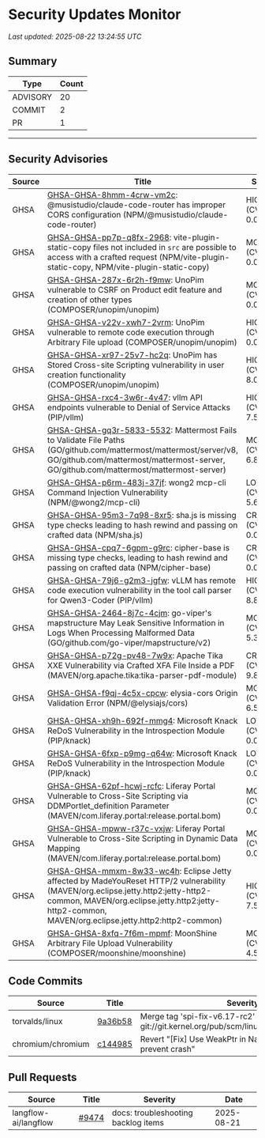 # Security Updates Monitor

*Last updated: 2025-08-22 13:24:55 UTC*

## Summary
| Type | Count |
|------|-------|
| ADVISORY | 20 |
| COMMIT | 2 |
| PR | 1 |

---

## Security Advisories

| Source | Title | Severity | Date |
|--------|-------|----------|------|
| GHSA | [GHSA-GHSA-8hmm-4crw-vm2c](https://github.com/advisories/GHSA-8hmm-4crw-vm2c): @musistudio/claude-code-router has improper CORS configuration (NPM/@musistudio/claude-code-router) | HIGH (CVSS: 0.0) | 2025-08-21 |
| GHSA | [GHSA-GHSA-pp7p-q8fx-2968](https://github.com/advisories/GHSA-pp7p-q8fx-2968): vite-plugin-static-copy files not included in `src` are possible to access with a crafted request (NPM/vite-plugin-static-copy, NPM/vite-plugin-static-copy) | MODERATE (CVSS: 0.0) | 2025-08-21 |
| GHSA | [GHSA-GHSA-287x-6r2h-f9mw](https://github.com/advisories/GHSA-287x-6r2h-f9mw): UnoPim vulnerable to CSRF on Product edit feature and creation of other types (COMPOSER/unopim/unopim) | MODERATE (CVSS: 0.0) | 2025-08-21 |
| GHSA | [GHSA-GHSA-v22v-xwh7-2vrm](https://github.com/advisories/GHSA-v22v-xwh7-2vrm): UnoPim vulnerable to remote code execution through Arbitrary File upload (COMPOSER/unopim/unopim) | HIGH (CVSS: 0.0) | 2025-08-21 |
| GHSA | [GHSA-GHSA-xr97-25v7-hc2q](https://github.com/advisories/GHSA-xr97-25v7-hc2q): UnoPim has Stored Cross-site Scripting vulnerability in user creation functionality (COMPOSER/unopim/unopim) | HIGH (CVSS: 8.0) | 2025-08-21 |
| GHSA | [GHSA-GHSA-rxc4-3w6r-4v47](https://github.com/advisories/GHSA-rxc4-3w6r-4v47): vllm API endpoints vulnerable to Denial of Service Attacks (PIP/vllm) | HIGH (CVSS: 7.5) | 2025-08-21 |
| GHSA | [GHSA-GHSA-gq3r-5833-5532](https://github.com/advisories/GHSA-gq3r-5833-5532): Mattermost Fails to Validate File Paths (GO/github.com/mattermost/mattermost/server/v8, GO/github.com/mattermost/mattermost-server, GO/github.com/mattermost/mattermost-server) | MODERATE (CVSS: 6.8) | 2025-08-21 |
| GHSA | [GHSA-GHSA-p6rm-483j-37jf](https://github.com/advisories/GHSA-p6rm-483j-37jf): wong2 mcp-cli Command Injection Vulnerability (NPM/@wong2/mcp-cli) | LOW (CVSS: 5.6) | 2025-08-21 |
| GHSA | [GHSA-GHSA-95m3-7q98-8xr5](https://github.com/advisories/GHSA-95m3-7q98-8xr5): sha.js is missing type checks leading to hash rewind and passing on crafted data (NPM/sha.js) | CRITICAL (CVSS: 0.0) | 2025-08-21 |
| GHSA | [GHSA-GHSA-cpq7-6gpm-g9rc](https://github.com/advisories/GHSA-cpq7-6gpm-g9rc): cipher-base is missing type checks, leading to hash rewind and passing on crafted data (NPM/cipher-base) | CRITICAL (CVSS: 0.0) | 2025-08-21 |
| GHSA | [GHSA-GHSA-79j6-g2m3-jgfw](https://github.com/advisories/GHSA-79j6-g2m3-jgfw): vLLM has remote code execution vulnerability in the tool call parser for Qwen3-Coder (PIP/vllm) | HIGH (CVSS: 8.8) | 2025-08-21 |
| GHSA | [GHSA-GHSA-2464-8j7c-4cjm](https://github.com/advisories/GHSA-2464-8j7c-4cjm): go-viper's mapstructure May Leak Sensitive Information in Logs When Processing Malformed Data (GO/github.com/go-viper/mapstructure/v2) | MODERATE (CVSS: 5.3) | 2025-08-21 |
| GHSA | [GHSA-GHSA-p72g-pv48-7w9x](https://github.com/advisories/GHSA-p72g-pv48-7w9x): Apache Tika XXE Vulnerability via Crafted XFA File Inside a PDF (MAVEN/org.apache.tika:tika-parser-pdf-module) | CRITICAL (CVSS: 9.8) | 2025-08-20 |
| GHSA | [GHSA-GHSA-f9qj-4c5x-cpcw](https://github.com/advisories/GHSA-f9qj-4c5x-cpcw): elysia-cors Origin Validation Error (NPM/@elysiajs/cors) | MODERATE (CVSS: 6.5) | 2025-08-20 |
| GHSA | [GHSA-GHSA-xh9h-692f-mmg4](https://github.com/advisories/GHSA-xh9h-692f-mmg4): Microsoft Knack ReDoS Vulnerability in the Introspection Module (PIP/knack) | LOW (CVSS: 0.0) | 2025-08-20 |
| GHSA | [GHSA-GHSA-6fxp-p9mg-q64w](https://github.com/advisories/GHSA-6fxp-p9mg-q64w): Microsoft Knack ReDoS Vulnerability in the Introspection Module (PIP/knack) | LOW (CVSS: 0.0) | 2025-08-20 |
| GHSA | [GHSA-GHSA-62pf-hcwj-rcfc](https://github.com/advisories/GHSA-62pf-hcwj-rcfc): Liferay Portal Vulnerable to Cross-Site Scripting via DDMPortlet_definition Parameter (MAVEN/com.liferay.portal:release.portal.bom) | MODERATE (CVSS: 0.0) | 2025-08-20 |
| GHSA | [GHSA-GHSA-mpww-r37c-vxjw](https://github.com/advisories/GHSA-mpww-r37c-vxjw): Liferay Portal Vulnerable to Cross-Site Scripting in Dynamic Data Mapping (MAVEN/com.liferay.portal:release.portal.bom) | MODERATE (CVSS: 0.0) | 2025-08-20 |
| GHSA | [GHSA-GHSA-mmxm-8w33-wc4h](https://github.com/advisories/GHSA-mmxm-8w33-wc4h): Eclipse Jetty affected by MadeYouReset HTTP/2 vulnerability (MAVEN/org.eclipse.jetty.http2:jetty-http2-common, MAVEN/org.eclipse.jetty.http2:jetty-http2-common, MAVEN/org.eclipse.jetty.http2:http2-common) | HIGH (CVSS: 7.5) | 2025-08-20 |
| GHSA | [GHSA-GHSA-8xfq-7f6m-mpmf](https://github.com/advisories/GHSA-8xfq-7f6m-mpmf): MoonShine Arbitrary File Upload Vulnerability (COMPOSER/moonshine/moonshine) | MODERATE (CVSS: 4.5) | 2025-08-19 |

## Code Commits

| Source | Title | Severity | Date |
|--------|-------|----------|------|
| torvalds/linux | [9a36b58](https://github.com/torvalds/linux/commit/9a36b58a88f62398dbd005e5f3648f257ae2b9b4) | Merge tag 'spi-fix-v6.17-rc2' of git://git.kernel.org/pub/scm/linux/kernel/git/broonie/spi | 2025-08-21 |
| chromium/chromium | [c144985](https://github.com/chromium/chromium/commit/c144985e3b0968266017ae8958dee6dd292f2081) | Revert "[Fix] Use WeakPtr in NavigationWaiter to prevent crash" | 2025-08-21 |

## Pull Requests

| Source | Title | Severity | Date |
|--------|-------|----------|------|
| langflow-ai/langflow | [#9474](https://github.com/langflow-ai/langflow/pull/9474) | docs: troubleshooting backlog items | 2025-08-21 |

